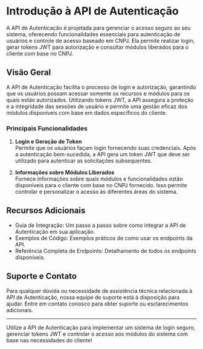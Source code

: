 # Introdução à API de Autenticação

A API de Autenticação é projetada para gerenciar o acesso seguro ao seu sistema, oferecendo funcionalidades essenciais para autenticação de usuários e controle de acesso baseado em CNPJ. Ela permite realizar login, gerar tokens JWT para autorização e consultar módulos liberados para o cliente com base no CNPJ.

## Visão Geral

A API de Autenticação facilita o processo de login e autorização, garantindo que os usuários possam acessar somente os recursos e módulos para os quais estão autorizados. Utilizando tokens JWT, a API assegura a proteção e a integridade das sessões de usuário e permite uma gestão eficaz dos módulos disponíveis com base em dados específicos do cliente.

### Principais Funcionalidades

1. **Login e Geração de Token**  
   Permite que os usuários façam login fornecendo suas credenciais. Após a autenticação bem-sucedida, a API gera um token JWT que deve ser utilizado para autenticar as solicitações subsequentes.

2. **Informações sobre Módulos Liberados**  
   Fornece informações sobre quais módulos e funcionalidades estão disponíveis para o cliente com base no CNPJ fornecido. Isso permite controlar e personalizar o acesso às diferentes áreas do sistema.

## Recursos Adicionais

- Guia de Integração: Um passo a passo sobre como integrar a API de Autenticação em sua aplicação.
- Exemplos de Código: Exemplos práticos de como usar os endpoints da API.
- Referência Completa de Endpoints:  Detalhamento de todos os endpoints disponíveis.

## Suporte e Contato

Para qualquer dúvida ou necessidade de assistência técnica relacionada à API de Autenticação, nossa equipe de suporte está à disposição para ajudar. Entre em contato conosco para obter suporte ou esclarecimentos adicionais.

---

Utilize a API de Autenticação para implementar um sistema de login seguro, gerenciar tokens JWT e controlar o acesso aos módulos do sistema com base nas necessidades do cliente!
